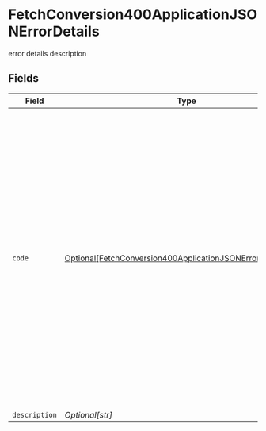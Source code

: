 # FetchConversion400ApplicationJSONErrorDetails

error details description


## Fields

| Field                                                                                                                                                                                                                                                                                                                                                                                                                                                                                                                                                                                                                                                                                               | Type                                                                                                                                                                                                                                                                                                                                                                                                                                                                                                                                                                                                                                                                                                | Required                                                                                                                                                                                                                                                                                                                                                                                                                                                                                                                                                                                                                                                                                            | Description                                                                                                                                                                                                                                                                                                                                                                                                                                                                                                                                                                                                                                                                                         |
| --------------------------------------------------------------------------------------------------------------------------------------------------------------------------------------------------------------------------------------------------------------------------------------------------------------------------------------------------------------------------------------------------------------------------------------------------------------------------------------------------------------------------------------------------------------------------------------------------------------------------------------------------------------------------------------------------- | --------------------------------------------------------------------------------------------------------------------------------------------------------------------------------------------------------------------------------------------------------------------------------------------------------------------------------------------------------------------------------------------------------------------------------------------------------------------------------------------------------------------------------------------------------------------------------------------------------------------------------------------------------------------------------------------------- | --------------------------------------------------------------------------------------------------------------------------------------------------------------------------------------------------------------------------------------------------------------------------------------------------------------------------------------------------------------------------------------------------------------------------------------------------------------------------------------------------------------------------------------------------------------------------------------------------------------------------------------------------------------------------------------------------- | --------------------------------------------------------------------------------------------------------------------------------------------------------------------------------------------------------------------------------------------------------------------------------------------------------------------------------------------------------------------------------------------------------------------------------------------------------------------------------------------------------------------------------------------------------------------------------------------------------------------------------------------------------------------------------------------------- |
| `code`                                                                                                                                                                                                                                                                                                                                                                                                                                                                                                                                                                                                                                                                                              | [Optional[FetchConversion400ApplicationJSONErrorDetailsCode]](../../models/errors/fetchconversion400applicationjsonerrordetailscode.md)                                                                                                                                                                                                                                                                                                                                                                                                                                                                                                                                                             | :heavy_minus_sign:                                                                                                                                                                                                                                                                                                                                                                                                                                                                                                                                                                                                                                                                                  | The detailed error code associated with HTTP status 400.<br/><br/>* `fx_constraint_violated_input`: The input violates the model constraints.<br/>* `fx_invalid_format_input`: The input format is invalid.<br/>* `fx_invalid_currency_code`: The input currency code is invalid.<br/>* `fx_invalid_currency_amount`: The input currency amount is invalid.<br/>* `fx_missing_input`: The required fields are missing.<br/>* `fx_quote_expired`: The provided quote is expired.<br/>* `fx_insufficient_balance`: The balance in the account is insufficient to complete/schedule the transfer.<br/>* `fx_transfer_status_invalid`: The transfer status is invalid.<br/>* `fx_locked_period`: The requested conversion is in locked period.<br/> |
| `description`                                                                                                                                                                                                                                                                                                                                                                                                                                                                                                                                                                                                                                                                                       | *Optional[str]*                                                                                                                                                                                                                                                                                                                                                                                                                                                                                                                                                                                                                                                                                     | :heavy_minus_sign:                                                                                                                                                                                                                                                                                                                                                                                                                                                                                                                                                                                                                                                                                  | Description of the error.                                                                                                                                                                                                                                                                                                                                                                                                                                                                                                                                                                                                                                                                           |